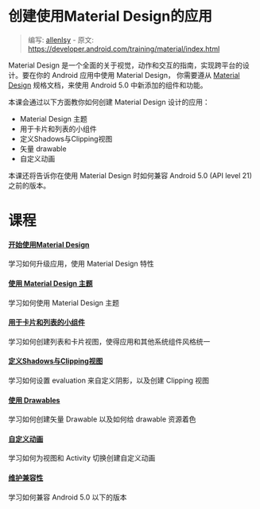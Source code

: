 # 创建使用Material Design的应用

> 编写: [allenlsy](https://github.com/allenlsy) - 原文: <https://developer.android.com/training/material/index.html>

Material Design 是一个全面的关于视觉，动作和交互的指南，实现跨平台的设计。要在你的 Android 应用中使用 Material Design， 你需要遵从 [Material Design](http://www.google.com/design/spec/material-design/introduction.html) 规格文档，来使用 Android 5.0 中新添加的组件和功能。

本课会通过以下方面教你如何创建 Material Design 设计的应用：

* Material Design 主题
* 用于卡片和列表的小组件
* 定义Shadows与Clipping视图
* 矢量 drawable
* 自定义动画

本课还将告诉你在使用 Material Design 时如何兼容 Android 5.0 (API level 21) 之前的版本。

# 课程

#### [ 开始使用Material Design ](get-started.html)

学习如何升级应用，使用 Material Design 特性

#### [ 使用 Material Design 主题 ](theme.html)

学习如何使用 Material Design 主题

#### [ 用于卡片和列表的小组件 ](lists-cards.html)

学习如何创建列表和卡片视图，使得应用和其他系统组件风格统一

#### [ 定义Shadows与Clipping视图 ](shadows-clipping.html)

学习如何设置 evaluation 来自定义阴影，以及创建 Clipping 视图

#### [ 使用 Drawables ](drawables.html)

学习如何创建矢量 Drawable 以及如何给 drawable 资源着色

#### [ 自定义动画 ](animations.html)

学习如何为视图和 Activity 切换创建自定义动画

#### [ 维护兼容性 ](compatibility.html)

学习如何兼容 Android 5.0 以下的版本
